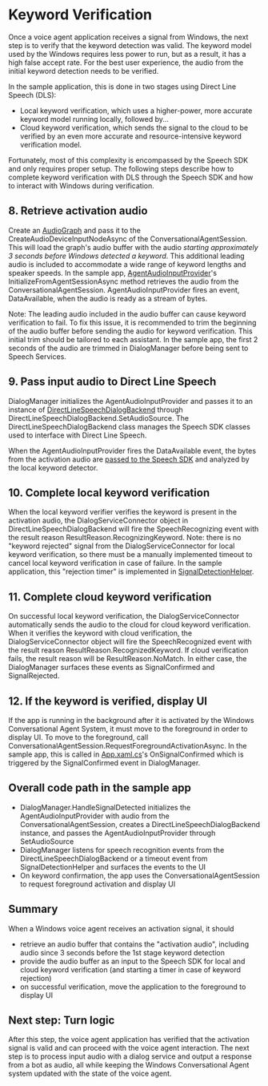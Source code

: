 # Keyword Verification

Once a voice agent application receives a signal from Windows, the next step is to verify that the keyword detection was valid. The keyword model used by the Windows requires less power to run, but as a result, it has a high false accept rate. For the best user experience, the audio from the initial keyword detection needs to be verified.

In the sample application, this is done in two stages using Direct Line Speech (DLS):

- Local keyword verification, which uses a higher-power, more accurate keyword model running locally, followed by...
- Cloud keyword verification, which sends the signal to the cloud to be verified by an even more accurate and resource-intensive keyword verification model.

Fortunately, most of this complexity is encompassed by the Speech SDK and only requires proper setup. The following steps describe how to complete keyword verification with DLS through the Speech SDK and how to interact with Windows during verification.

## 8. Retrieve activation audio

Create an [AudioGraph](https://docs.microsoft.com/en-us/uwp/api/windows.media.audio.audiograph) and pass it to the CreateAudioDeviceInputNodeAsync of the ConversationalAgentSession. This will load the graph's audio buffer with the audio *starting approximately 3 seconds before Windows detected a keyword*. This additional leading audio is included to accommodate a wide range of keyword lengths and speaker speeds. In the sample app, [AgentAudioInputProvider](https://github.com/Azure-Samples/Cognitive-Services-Voice-Assistant/blob/master/clients/csharp-uwp/UWPVoiceAssistantSample/AudioInput/AgentAudioInputProvider.cs)'s InitializeFromAgentSessionAsync method retrieves the audio from the ConversationalAgentSession. AgentAudioInputProvider fires an event, DataAvailable, when the audio is ready as a stream of bytes. 

Note: The leading audio included in the audio buffer can cause keyword verification to fail. To fix this issue, it is recommended to trim the beginning of the audio buffer before sending the audio for keyword verification. This initial trim should be tailored to each assistant. In the sample app, the first 2 seconds of the audio are trimmed in DialogManager before being sent to Speech Services.

## 9. Pass input audio to Direct Line Speech

DialogManager initializes the AgentAudioInputProvider and passes it to an instance of [DirectLineSpeechDialogBackend](https://github.com/Azure-Samples/Cognitive-Services-Voice-Assistant/blob/master/clients/csharp-uwp/UWPVoiceAssistantSample/DirectLineSpeechDialogBackend.cs) through DirectLineSpeechDialogBackend.SetAudioSource. The DirectLineSpeechDialogBackend class manages the Speech SDK classes used to interface with Direct Line Speech.

When the AgentAudioInputProvider fires the DataAvailable event, the bytes from the activation audio are [passed to the Speech SDK](https://github.com/Azure-Samples/Cognitive-Services-Voice-Assistant/blob/master/clients/csharp-uwp/UWPVoiceAssistantSample/DirectLineSpeechDialogBackend.cs#L192) and analyzed by the local keyword detector.

## 10. Complete local keyword verification

When the local keyword verifier verifies the keyword is present in the activation audio, the DialogServiceConnector object in DirectLineSpeechDialogBackend will fire the SpeechRecognizing event with the result reason ResultReason.RecognizingKeyword. Note: there is no "keyword rejected" signal from the DialogServiceConnector for local keyword verification, so there must be a manually implemented timeout to cancel local keyword verification in case of failure. In the sample application, this "rejection timer" is implemented in [SignalDetectionHelper](https://github.com/Azure-Samples/Cognitive-Services-Voice-Assistant/blob/master/clients/csharp-uwp/UWPVoiceAssistantSample/SignalDetectionHelper.cs).

## 11. Complete cloud keyword verification

On successful local keyword verification, the DialogServiceConnector automatically sends the audio to the cloud for cloud keyword verification. When it verifies the keyword with cloud verification, the DialogServiceConnector object will fire the SpeechRecognized event with the result reason ResultReason.RecognizedKeyword. If cloud verification fails, the result reason will be ResultReason.NoMatch. In either case, the DialogManager surfaces these events as SignalConfirmed and SignalRejected.

## 12. If the keyword is verified, display UI

If the app is running in the background after it is activated by the Windows Conversational Agent System, it must move to the foreground in order to display UI. To move to the foreground, call ConversationalAgentSession.RequestForegroundActivationAsync. In the sample app, this is called in [App.xaml.cs](https://github.com/Azure-Samples/Cognitive-Services-Voice-Assistant/blob/master/clients/csharp-uwp/UWPVoiceAssistantSample/App.xaml.cs)'s OnSignalConfirmed which is triggered by the SignalConfirmed event in DialogManager.

## Overall code path in the sample app

- DialogManager.HandleSignalDetected initializes the AgentAudioInputProvider with audio from the ConversationalAgentSession, creates a DirectLineSpeechDialogBackend instance, and passes the AgentAudioInputProvider through SetAudioSource
- DialogManager listens for speech recognition events from the DirectLineSpeechDialogBackend or a timeout event from SignalDetectionHelper and surfaces the events to the UI
- On keyword confirmation, the app uses the ConversationalAgentSession to request foreground activation and display UI

## Summary

When a Windows voice agent receives an activation signal, it should

- retrieve an audio buffer that contains the "activation audio", including audio since 3 seconds before the 1st stage keyword detection
- provide the audio buffer as an input to the Speech SDK for local and cloud keyword verification (and starting a timer in case of keyword rejection)
- on successful verification, move the application to the foreground to display UI

## Next step: Turn logic

After this step, the voice agent application has verified that the activation signal is valid and can proceed with the voice agent interaction. The next step is to process input audio with a dialog service and output a response from a bot as audio, all while keeping the Windows Conversational Agent system updated with the state of the voice agent.